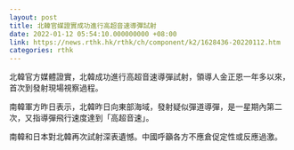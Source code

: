 ```yaml
---
layout: post
title: 北韓官媒證實成功進行高超音速導彈試射
date: 2022-01-12 05:54:10.000000000 +08:00
link: https://news.rthk.hk/rthk/ch/component/k2/1628436-20220112.htm
categories: rthk
---
```


北韓官方媒體證實，北韓成功進行高超音速導彈試射，領導人金正恩一年多以來，首次到發射現場視察過程。

南韓軍方昨日表示，北韓昨日向東部海域，發射疑似彈道導彈，是一星期內第二次，又指導彈飛行速度達到「高超音速」。

南韓和日本對北韓再次試射深表遺憾。中國呼籲各方不應倉促定性或反應過激。
